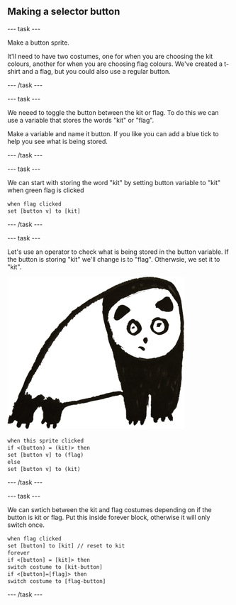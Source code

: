 ## Making a selector button

--- task ---

Make a button sprite. 

It'll need to have two costumes, one for when you are choosing the kit colours, another for when you are choosing flag colours. We've created a t-shirt and a flag, but you could also use a regular button. 

--- /task ---


--- task ---

We neeed to toggle the button between the kit or flag. To do this we can use a variable that stores the words "kit" or "flag". 

Make a variable and name it button. If you like you can add a blue tick to help you see what is being stored. 

--- /task ---


--- task ---

We can start with storing the word "kit" by setting button variable to "kit" when green flag is clicked 

```blocks3
when flag clicked
set [button v] to [kit]
``` 

--- /task ---


--- task ---

Let's use an operator to check what is being stored in the button variable. If the button is storing "kit" we'll change is to "flag". Otherwsie, we set it to "kit".

![panda](images/img1.png)

```blocks3
when this sprite clicked
if <(button) = (kit)> then
set [button v] to (flag)
else
set [button v] to (kit)
```

--- /task ---


--- task ---

We can swtich between the kit and flag costumes depending on if the button is kit or flag. Put this inside forever block, otherwise it will only switch once. 

```blocks3
when flag clicked
set [button] to [kit] // reset to kit
forever
if <[button] = [kit]> then
switch costume to [kit-button]
if <[button]=[flag]> then
switch costume to [flag-button]
```

--- /task ---
